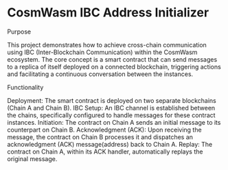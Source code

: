 # CosmWasm IBC Address Initializer

 Purpose

This project demonstrates how to achieve cross-chain communication using IBC (Inter-Blockchain Communication) within the CosmWasm ecosystem.  The core concept is a smart contract that can send messages to a replica of itself deployed on a connected blockchain, triggering actions and facilitating a continuous conversation between the instances.

Functionality

Deployment: The smart contract is deployed on two separate blockchains (Chain A and Chain B).
IBC Setup: An IBC channel is established between the chains, specifically configured to handle messages for these contract instances.
Initiation: The contract on Chain A sends an initial message to its counterpart on Chain B.
Acknowledgment (ACK): Upon receiving the message, the contract on Chain B processes it and dispatches an acknowledgment (ACK) message(address) back to Chain A.
Replay: The contract on Chain A, within its ACK handler, automatically replays the original message.
